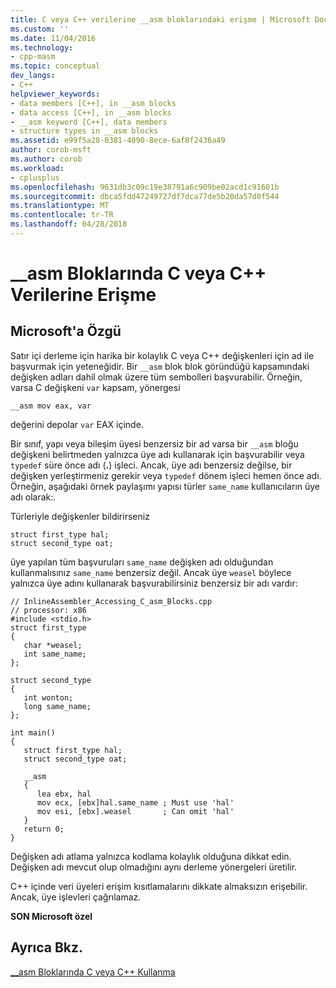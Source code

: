 ```yaml
---
title: C veya C++ verilerine __asm bloklarındaki erişme | Microsoft Docs
ms.custom: ''
ms.date: 11/04/2016
ms.technology:
- cpp-masm
ms.topic: conceptual
dev_langs:
- C++
helpviewer_keywords:
- data members [C++], in __asm blocks
- data access [C++], in __asm blocks
- __asm keyword [C++], data members
- structure types in __asm blocks
ms.assetid: e99f5a28-0381-4090-8ece-6af8f2436a49
author: corob-msft
ms.author: corob
ms.workload:
- cplusplus
ms.openlocfilehash: 9631db3c09c19e38791a6c909be02acd1c91601b
ms.sourcegitcommit: dbca5fdd47249727df7dca77de5b20da57d0f544
ms.translationtype: MT
ms.contentlocale: tr-TR
ms.lasthandoff: 04/28/2018
---
```

# <a name="accessing-c-or-c-data-in-asm-blocks"></a>__asm Bloklarında C veya C++ Verilerine Erişme
## <a name="microsoft-specific"></a>Microsoft'a Özgü  
 Satır içi derleme için harika bir kolaylık C veya C++ değişkenleri için ad ile başvurmak için yeteneğidir. Bir `__asm` blok blok göründüğü kapsamındaki değişken adları dahil olmak üzere tüm sembolleri başvurabilir. Örneğin, varsa C değişkeni `var` kapsam, yönergesi  
  
```  
__asm mov eax, var  
```  
  
 değerini depolar `var` EAX içinde.  
  
 Bir sınıf, yapı veya bileşim üyesi benzersiz bir ad varsa bir `__asm` bloğu değişkeni belirtmeden yalnızca üye adı kullanarak için başvurabilir veya `typedef` süre önce adı (**.**) işleci. Ancak, üye adı benzersiz değilse, bir değişken yerleştirmeniz gerekir veya `typedef` dönem işleci hemen önce adı. Örneğin, aşağıdaki örnek paylaşımı yapısı türler `same_name` kullanıcıların üye adı olarak:.  
  
 Türleriyle değişkenler bildirirseniz  
  
```  
struct first_type hal;  
struct second_type oat;  
```  
  
 üye yapılan tüm başvuruları `same_name` değişken adı olduğundan kullanmalısınız `same_name` benzersiz değil. Ancak üye `weasel` böylece yalnızca üye adını kullanarak başvurabilirsiniz benzersiz bir adı vardır:  
  
```  
// InlineAssembler_Accessing_C_asm_Blocks.cpp  
// processor: x86  
#include <stdio.h>  
struct first_type  
{  
   char *weasel;  
   int same_name;  
};  
  
struct second_type  
{  
   int wonton;  
   long same_name;  
};  
  
int main()  
{  
   struct first_type hal;  
   struct second_type oat;  
  
   __asm  
   {  
      lea ebx, hal  
      mov ecx, [ebx]hal.same_name ; Must use 'hal'  
      mov esi, [ebx].weasel       ; Can omit 'hal'  
   }  
   return 0;  
}  
```  
  
 Değişken adı atlama yalnızca kodlama kolaylık olduğuna dikkat edin. Değişken adı mevcut olup olmadığını aynı derleme yönergeleri üretilir.  
  
 C++ içinde veri üyeleri erişim kısıtlamalarını dikkate almaksızın erişebilir. Ancak, üye işlevleri çağrılamaz.  
  
 **SON Microsoft özel**  
  
## <a name="see-also"></a>Ayrıca Bkz.  
 [__asm Bloklarında C veya C++ Kullanma](../../assembler/inline/using-c-or-cpp-in-asm-blocks.md)